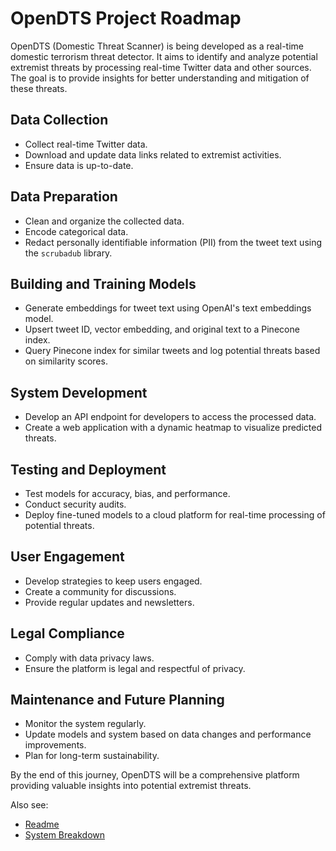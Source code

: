 # OpenDTS Project Roadmap

OpenDTS (Domestic Threat Scanner) is being developed as a real-time domestic terrorism threat detector. It aims to identify and analyze potential extremist threats by processing real-time Twitter data and other sources. The goal is to provide insights for better understanding and mitigation of these threats.

## Data Collection

- Collect real-time Twitter data.
- Download and update data links related to extremist activities.
- Ensure data is up-to-date.

## Data Preparation

- Clean and organize the collected data.
- Encode categorical data.
- Redact personally identifiable information (PII) from the tweet text using the `scrubadub` library.

## Building and Training Models

- Generate embeddings for tweet text using OpenAI's text embeddings model.
- Upsert tweet ID, vector embedding, and original text to a Pinecone index.
- Query Pinecone index for similar tweets and log potential threats based on similarity scores.

## System Development

- Develop an API endpoint for developers to access the processed data.
- Create a web application with a dynamic heatmap to visualize predicted threats.

## Testing and Deployment

- Test models for accuracy, bias, and performance.
- Conduct security audits.
- Deploy fine-tuned models to a cloud platform for real-time processing of potential threats.

## User Engagement

- Develop strategies to keep users engaged.
- Create a community for discussions.
- Provide regular updates and newsletters.

## Legal Compliance

- Comply with data privacy laws.
- Ensure the platform is legal and respectful of privacy.

## Maintenance and Future Planning

- Monitor the system regularly.
- Update models and system based on data changes and performance improvements.
- Plan for long-term sustainability.

By the end of this journey, OpenDTS will be a comprehensive platform providing valuable insights into potential extremist threats.

Also see:
- [Readme](readme.md)
- [System Breakdown](breakdown.md)

